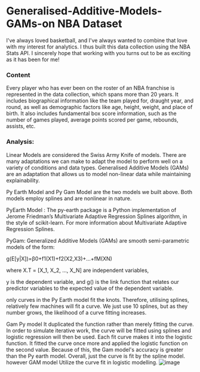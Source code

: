 # Generalised-Additive-Models-GAMs-on NBA Dataset

I've always loved basketball, and I've always wanted to combine that love with my interest for analytics. I thus built this data collection using the NBA Stats API. I sincerely hope that working with you turns out to be as exciting as it has been for me!

### Content
Every player who has ever been on the roster of an NBA franchise is represented in the data collection, which spans more than 20 years. It includes biographical information like the team played for, draught year, and round, as well as demographic factors like age, height, weight, and place of birth. It also includes fundamental box score information, such as the number of games played, average points scored per game, rebounds, assists, etc.

### Analysis:

Linear Models are considered the Swiss Army Knife of models. There are many adaptations we can make to adapt the model to perform well on a variety of conditions and data types.  Generalised Additive Models (GAMs) are an adaptation that allows us to model non-linear data while maintaining explainability.

Py Earth Model and Py Gam Model are the two models we built above. Both models employ splines and are nonlinear in nature.

PyEarth Model : The py-earth package is a Python implementation of Jerome Friedman’s Multivariate Adaptive Regression Splines algorithm, in the style of scikit-learn. For more information about Multivariate Adaptive Regression Splines.

PyGam: Generalized Additive Models (GAMs) are smooth semi-parametric models of the form:

g(E[y|X])=β0+f1(X1)+f2(X2,X3)+…+fM(XN)

where X.T = [X_1, X_2, ..., X_N] are independent variables, 

y is the dependent variable, and g() is the link function that relates our predictor variables to the expected value of the dependent variable.


only curves in the Py Earth model fit the knots. Therefore, utilising splines, relatively few machines will fit a curve. We just use 10 splines, but as they number grows, the likelihood of a curve fitting increases.

Gam Py model It duplicated the function rather than merely fitting the curve. In order to simulate iterative work, the curve will be fitted using splines and logistic regression will then be used. Each fit curve makes it into the logistic function. It fitted the curve once more and applied the logistic function on the second value.
Because of this, the Gam model's accuracy is greater than the Py earth model.
Overall, just the curve is fit by the spline model. however GAM model Utilize the curve fit in logistic modelling.
![image](https://user-images.githubusercontent.com/70135833/204481697-1fd98a98-09f5-4c0c-bf2c-52125b5f41ec.png)

